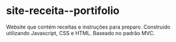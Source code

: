 # site-receita--portifolio
Website que contém receitas e instruções para preparo. Construido utilizando Javascript, CSS e HTML. Baseado no padrão MVC.
